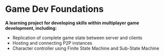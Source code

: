 # Game Dev Foundations
**A learning project for developing skills within multiplayer game development, including:**
- Replication of complete game state between server and clients
- Hosting and connecting P2P instances
- Character controller using Finite State Machine and Sub-State Machine
